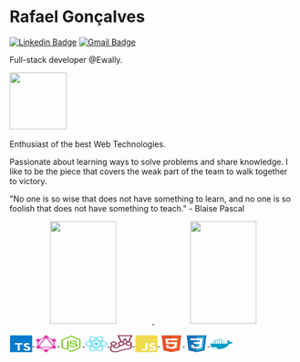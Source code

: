 # Rafael Gonçalves

[![Linkedin Badge](https://img.shields.io/badge/-Rafael%20Gonçalves-539BF5?style=flat-square&logo=Linkedin&logoColor=white&link=https://www.linkedin.com/in/rafael-goncanna/)](https://www.linkedin.com/in/rafael-goncanna/) 
[![Gmail Badge](https://img.shields.io/badge/-rafael.goncanna@gmail.com-D64B3E?style=flat-square&logo=Gmail&logoColor=white&link=mailto:rafael.goncanna@gmail.com)](mailto:rafael.goncanna@gmail.com)


Full-stack developer @Ewally.

<img src="https://i.ibb.co/QJZdmpv/XOsX.gif" width="100" height="100" />

Enthusiast of the best Web Technologies.

Passionate about learning ways to solve problems and share knowledge. I like to be the piece that covers the weak part of the team to walk together to victory.

"No one is so wise that does not have something to learn, and no one is so foolish that does not have something to teach." - Blaise Pascal

<div align="center">
  <a href="https://github.com/oKatsuo">
  <img height="180em" width="48%" src="https://github-readme-stats.vercel.app/api?username=oKatsuo&show_icons=true&theme=tokyonight&include_all_commits=true&count_private=true"/>
  <img height="180em" width="48%" src="https://github-readme-stats.vercel.app/api/top-langs/?username=oKatsuo&layout=compact&langs_count=7&theme=tokyonight"/>
</div>

<div style="display: inline_block"><br>
  <img align="center" alt="typescript icon" height="30" width="40" src="https://raw.githubusercontent.com/devicons/devicon/master/icons/typescript/typescript-plain.svg">
  <img align="center" alt="graphql icon" height="30" width="40" src="https://raw.githubusercontent.com/devicons/devicon/master/icons/graphql/graphql-plain.svg" >
  <img align="center" alt="nodejs icon" height="30" width="40" src="https://raw.githubusercontent.com/devicons/devicon/master/icons/nodejs/nodejs-original.svg">
  <img align="center" alt="react.js icon" height="30" width="40" src="https://raw.githubusercontent.com/devicons/devicon/master/icons/react/react-original.svg">
  <img align="center" alt="jest icon" height="30" width="40" src="https://raw.githubusercontent.com/devicons/devicon/master/icons/jest/jest-plain.svg">
  <img align="center" alt="Katsuo-Js" height="30" width="40" src="https://raw.githubusercontent.com/devicons/devicon/master/icons/javascript/javascript-plain.svg">
  <img align="center" alt="html5 icon" height="30" width="40" src="https://raw.githubusercontent.com/devicons/devicon/master/icons/html5/html5-original.svg">
  <img align="center" alt="css3 icon" height="30" width="40" src="https://raw.githubusercontent.com/devicons/devicon/master/icons/css3/css3-original.svg">
  <img align="center" alt="docker icon" height="30" width="40" src="https://raw.githubusercontent.com/devicons/devicon/master/icons/docker/docker-plain.svg" >
</div>

